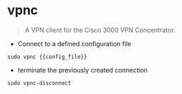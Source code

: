 # vpnc

> A VPN client for the Cisco 3000 VPN Concentrator.

- Connect to a defined configuration file

`sudo vpnc {{config_file}}`

- terminate the previously created connection

`sudo vpnc-disconnect`

